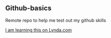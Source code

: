Github-basics
-------------
Remote repo to help me test out my github skills

[I am learning this on Lynda.com](https://lynda.com)
